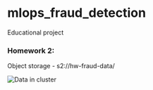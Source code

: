 # mlops_fraud_detection
Educational project

### Homework 2:
Object storage - s2://hw-fraud-data/

![Data in cluster]([http://url/to/img.png](https://github.com/Harunatsuko/mlops_fraud_detection/blob/main/3.PNG))
